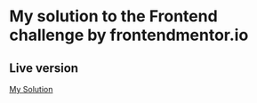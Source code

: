 # My solution to the Frontend challenge by frontendmentor.io

## Live version

[My Solution](https://sinamoraddar.github.io/Fylo-landing-page-with-detailed-integrations-section/) 